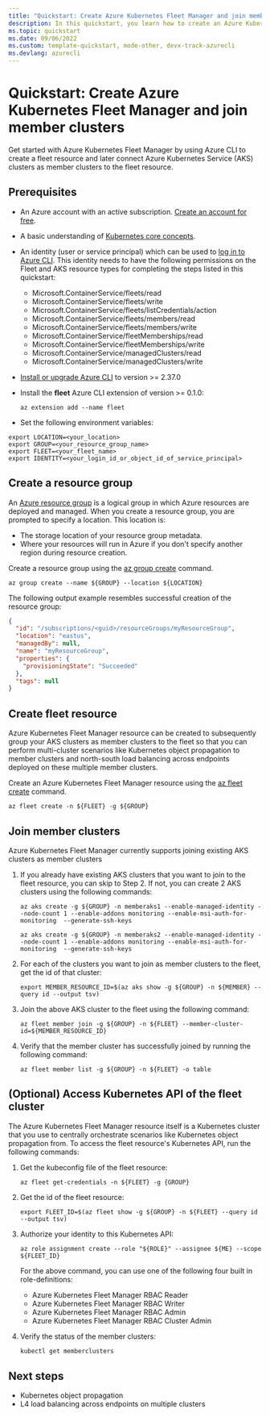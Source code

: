 ```yaml
---
title: "Quickstart: Create Azure Kubernetes Fleet Manager and join member clusters"
description: In this quickstart, you learn how to create an Azure Kubernetes Fleet Manager resource and how to join member clusters to the fleet resource.
ms.topic: quickstart
ms.date: 09/06/2022
ms.custom: template-quickstart, mode-other, devx-track-azurecli
ms.devlang: azurecli
---
```


# Quickstart: Create Azure Kubernetes Fleet Manager and join member clusters

Get started with Azure Kubernetes Fleet Manager by using Azure CLI to create a fleet resource and later connect Azure Kubernetes Service (AKS) clusters as member clusters to the fleet resource.

## Prerequisites

* An Azure account with an active subscription. [Create an account for free](https://azure.microsoft.com/free/?WT.mc_id=A261C142F).

* A basic understanding of [Kubernetes core concepts](../aks/concepts-clusters-workloads.md).

* An identity (user or service principal) which can be used to [log in to Azure CLI](/cli/azure/authenticate-azure-cli). This identity needs to have the following permissions on the Fleet and AKS resource types for completing the steps listed in this quickstart:
    * Microsoft.ContainerService/fleets/read
    * Microsoft.ContainerService/fleets/write
    * Microsoft.ContainerService/fleets/listCredentials/action
    * Microsoft.ContainerService/fleets/members/read
    * Microsoft.ContainerService/fleets/members/write
    * Microsoft.ContainerService/fleetMemberships/read
    * Microsoft.ContainerService/fleetMemberships/write
    * Microsoft.ContainerService/managedClusters/read
    * Microsoft.ContainerService/managedClusters/write

* [Install or upgrade Azure CLI](/cli/azure/install-azure-cli) to version >= 2.37.0

* Install the **fleet** Azure CLI extension of version >= 0.1.0:

  ```azurecli
  az extension add --name fleet
  ```


* Set the following environment variables:

```azure-cli
export LOCATION=<your_location>
export GROUP=<your_resource_group_name>
export FLEET=<your_fleet_name>
export IDENTITY=<your_login_id_or_object_id_of_service_principal>
```


## Create a resource group

An [Azure resource group](../azure-resource-manager/management/overview.md) is a logical group in which Azure resources are deployed and managed. When you create a resource group, you are prompted to specify a location. This location is:

* The storage location of your resource group metadata.
* Where your resources will run in Azure if you don't specify another region during resource creation.


Create a resource group using the [az group create](/cli/azure/group#az-group-create) command.

```azurecli-interactive
az group create --name ${GROUP} --location ${LOCATION}
```

The following output example resembles successful creation of the resource group:

```json
{
  "id": "/subscriptions/<guid>/resourceGroups/myResourceGroup",
  "location": "eastus",
  "managedBy": null,
  "name": "myResourceGroup",
  "properties": {
    "provisioningState": "Succeeded"
  },
  "tags": null
}
```

## Create fleet resource

Azure Kubernetes Fleet Manager resource can be created to subsequently group your AKS clusters as member clusters to the fleet so that you can perform multi-cluster scenarios like Kubernetes object propagation to member clusters and north-south load balancing across endpoints deployed on these multiple member clusters.

Create an Azure Kubernetes Fleet Manager resource using the [az fleet create](/cli/azure/fleet#az-fleet-create) command.

```azurecli-interactive
az fleet create -n ${FLEET} -g ${GROUP}
```

## Join member clusters

Azure Kubernetes Fleet Manager currently supports joining existing AKS clusters as member clusters 

1. If you already have existing AKS clusters that you want to join to the fleet resource, you can skip to Step 2. If not, you can create 2 AKS clusters using the following commands:

    ```azurecli-interactive
    az aks create -g ${GROUP} -n memberaks1 --enable-managed-identity --node-count 1 --enable-addons monitoring --enable-msi-auth-for-monitoring  --generate-ssh-keys
    ```

    ```azurecli-interactive
    az aks create -g ${GROUP} -n memberaks2 --enable-managed-identity --node-count 1 --enable-addons monitoring --enable-msi-auth-for-monitoring  --generate-ssh-keys
    ```

1. For each of the clusters you want to join as member clusters to the fleet, get the id of that cluster:

    ```azurecli-interactive
    export MEMBER_RESOURCE_ID=$(az aks show -g ${GROUP} -n ${MEMBER} --query id --output tsv)
    ```

1. Join the above AKS cluster to the fleet using the following command:

    ```azurecli-interactive
    az fleet member join -g ${GROUP} -n ${FLEET} --member-cluster-id=${MEMBER_RESOURCE_ID}
    ```

1. Verify that the member cluster has successfully joined by running the following command:

    ```azurecli-interactive
    az fleet member list -g ${GROUP} -n ${FLEET} -o table
    ```

## (Optional) Access Kubernetes API of the fleet cluster

The Azure Kubernetes Fleet Manager resource itself is a Kubernetes cluster that you use to centrally orchestrate scenarios like Kubernetes object propagation from. To access the fleet resource's Kubernetes API, run the following commands:

1. Get the kubeconfig file of the fleet resource:

    ```azurecli-interactive
    az fleet get-credentials -n ${FLEET} -g {GROUP}
    ```

1. Get the id of the fleet resource:

    ```azurecli-interactive
    export FLEET_ID=$(az fleet show -g ${GROUP} -n ${FLEET} --query id --output tsv)
    ```

1. Authorize your identity to this Kubernetes API:

    ```azurecli-interactive
    az role assignment create --role "${ROLE}" --assignee ${ME} --scope ${FLEET_ID}
    ```

    For the above command, you can use one of the following four built in role-definitions:

    * Azure  Kubernetes Fleet Manager RBAC Reader
    * Azure  Kubernetes Fleet Manager RBAC Writer
    * Azure  Kubernetes Fleet Manager RBAC Admin
    * Azure  Kubernetes Fleet Manager RBAC Cluster Admin

1. Verify the status of the member clusters:

    ```bash
    kubectl get memberclusters
    ```

## Next steps

* Kubernetes object propagation
* L4 load balancing across endpoints on multiple clusters